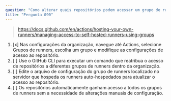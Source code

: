 ```yaml
---
question: "Como alterar quais repositórios podem acessar um grupo de runners específico em uma organização?"
title: "Pergunta 090"
---
```


> https://docs.github.com/en/actions/hosting-your-own-runners/managing-access-to-self-hosted-runners-using-groups
1. [x] Nas configurações da organização, navegue até Actions, selecione Grupos de runners, escolha um grupo e modifique as configurações de acesso ao repositório.
1. [ ] Use o GitHub CLI para executar um comando que reatribua o acesso de repositórios a diferentes grupos de runners dentro da organização.
1. [ ] Edite o arquivo de configuração do grupo de runners localizado no servidor que hospeda os runners auto-hospedados para atualizar o acesso ao repositório.
1. [ ] Os repositórios automaticamente ganham acesso a todos os grupos de runners sem a necessidade de alterações manuais de configuração.
